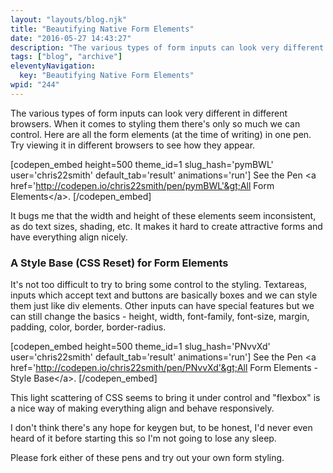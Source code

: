 ```yaml
---
layout: "layouts/blog.njk"
title: "Beautifying Native Form Elements"
date: "2016-05-27 14:43:27"
description: "The various types of form inputs can look very different in different browsers"
tags: ["blog", "archive"]
eleventyNavigation:
  key: "Beautifying Native Form Elements"
wpid: "244"
---
```


The various types of form inputs can look very different in different browsers. When it comes to styling them there's only so much we can control. Here are all the form elements (at the time of writing) in one pen. Try viewing it in different browsers to see how they appear.

[codepen_embed height=500 theme_id=1 slug_hash='pymBWL' user='chris22smith' default_tab='result' animations='run']
See the Pen &lt;a href='http://codepen.io/chris22smith/pen/pymBWL'&gt;All Form Elements&lt;/a&gt;.
[/codepen_embed]

It bugs me that the width and height of these elements seem inconsistent, as do text sizes, shading, etc. It makes it hard to create attractive forms and have everything align nicely.

<h3>A Style Base (CSS Reset) for Form Elements</h3>
It's not too difficult to try to bring some control to the styling. Textareas, inputs which accept text and buttons are basically boxes and we can style them just like div elements. Other inputs can have special features but we can still change the basics - height, width, font-family, font-size, margin, padding, color, border, border-radius.

[codepen_embed height=500 theme_id=1 slug_hash='PNvvXd' user='chris22smith' default_tab='result' animations='run']
See the Pen &lt;a href='http://codepen.io/chris22smith/pen/PNvvXd'&gt;All Form Elements - Style Base&lt;/a&gt;.
[/codepen_embed]

This light scattering of CSS seems to bring it under control and "flexbox" is a nice way of making everything align and behave responsively.

I don't think there's any hope for keygen but, to be honest, I'd never even heard of it before starting this so I'm not going to lose any sleep.

Please fork either of these pens and try out your own form styling.
